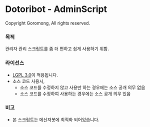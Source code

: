 # Dotoribot - AdminScript

Copyright Goromong, All rights reserved.

### 목적
 관리자 관리 스크립트를 좀 더 편하고 쉽게 사용하기 위함.

### 라이선스 
* [LGPL 3.0](http://www.gnu.org/licenses/lgpl-3.0.html)이 적용됩니다.
 * 소스 코드 사용시,
    * 소스 코드를 수정하지 않고 사용만 하는 경우에는 소스 공개 의무 없음
    * 소스 코드를 수정하여 사용하는 경우에는 소스 공개 의무 있음
    
### 비고
* 본 스크립트는 메신져봇에 최적화 되어있습니다.
